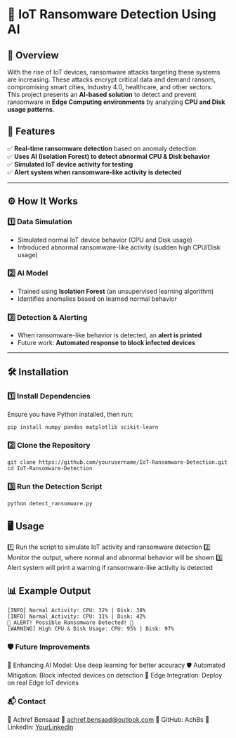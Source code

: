 # 🔐 IoT Ransomware Detection Using AI

## 📌 Overview
With the rise of IoT devices, ransomware attacks targeting these systems are increasing. These attacks encrypt critical data and demand ransom, compromising smart cities, Industry 4.0, healthcare, and other sectors.  
This project presents an **AI-based solution** to detect and prevent ransomware in **Edge Computing environments** by analyzing **CPU and Disk usage patterns**.

## 🎯 Features
✅ **Real-time ransomware detection** based on anomaly detection  
✅ **Uses AI (Isolation Forest) to detect abnormal CPU & Disk behavior**  
✅ **Simulated IoT device activity for testing**  
✅ **Alert system when ransomware-like activity is detected**  

---

## ⚙️ How It Works
### 1️⃣ **Data Simulation**
- Simulated normal IoT device behavior (CPU and Disk usage)
- Introduced abnormal ransomware-like activity (sudden high CPU/Disk usage)

### 2️⃣ **AI Model**
- Trained using **Isolation Forest** (an unsupervised learning algorithm)
- Identifies anomalies based on learned normal behavior

### 3️⃣ **Detection & Alerting**
- When ransomware-like behavior is detected, an **alert is printed**
- Future work: **Automated response to block infected devices**

---

## 🛠️ Installation

### **1️⃣ Install Dependencies**
Ensure you have Python installed, then run:
```
pip install numpy pandas matplotlib scikit-learn
```
### **2️⃣ Clone the Repository**
```
git clone https://github.com/yourusername/IoT-Ransomware-Detection.git
cd IoT-Ransomware-Detection
```
### **3️⃣ Run the Detection Script**
```python detect_ransomware.py```

## 🖥️ Usage
1️⃣ Run the script to simulate IoT activity and ransomware detection
2️⃣ Monitor the output, where normal and abnormal behavior will be shown
3️⃣ Alert system will print a warning if ransomware-like activity is detected

## 📊 Example Output
```[INFO] Normal Activity: CPU: 30% | Disk: 40%
[INFO] Normal Activity: CPU: 32% | Disk: 38%
[INFO] Normal Activity: CPU: 31% | Disk: 42%
🚨 ALERT! Possible Ransomware Detected! 🚨
[WARNING] High CPU & Disk Usage: CPU: 95% | Disk: 97%
```

### 🛡️ Future Improvements
🚀 Enhancing AI Model: Use deep learning for better accuracy
🛡️ Automated Mitigation: Block infected devices on detection
📡 Edge Integration: Deploy on real Edge IoT devices

### 📬 Contact
👤 Achref Bensaad
📧 achref.bensaad@outlook.com
🐙 GitHub: AchBs
🚀 LinkedIn: [YourLinkedIn](https://www.linkedin.com/in/achref-bensaad/)
